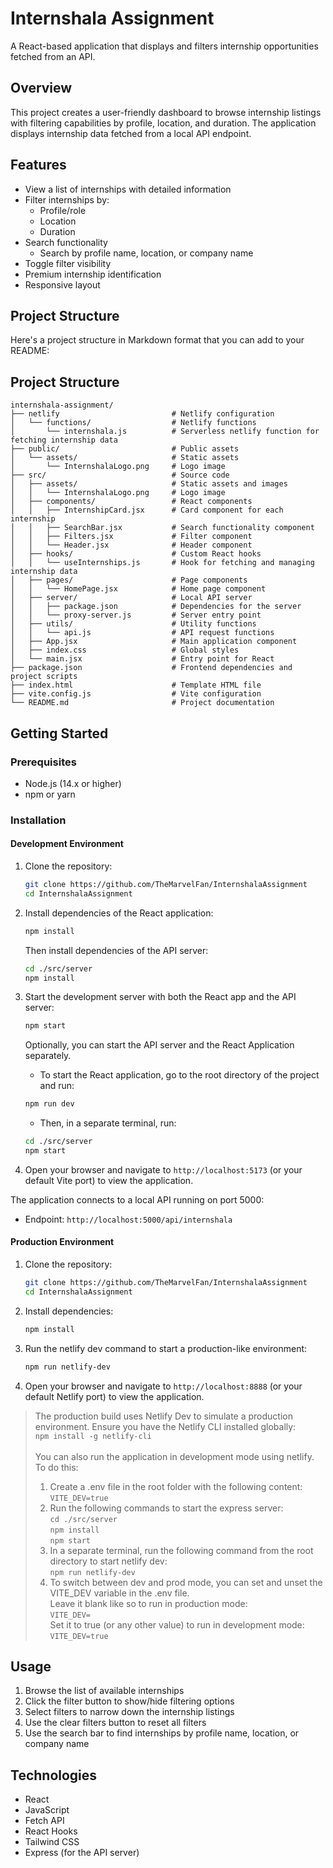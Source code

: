 # Internshala Assignment

A React-based application that displays and filters internship opportunities fetched from an API.

## Overview

This project creates a user-friendly dashboard to browse internship listings with filtering capabilities by profile, location, and duration. The application displays internship data fetched from a local API endpoint.

## Features

- View a list of internships with detailed information
- Filter internships by:
    - Profile/role
    - Location
    - Duration
- Search functionality
    - Search by profile name, location, or company name
- Toggle filter visibility
- Premium internship identification
- Responsive layout

## Project Structure

Here's a project structure in Markdown format that you can add to your README:


## Project Structure

```
internshala-assignment/
├── netlify                         # Netlify configuration
│   └── functions/                  # Netlify functions
│       └── internshala.js          # Serverless netlify function for fetching internship data
├── public/                         # Public assets
│   └── assets/                     # Static assets
│       └── InternshalaLogo.png     # Logo image
├── src/                            # Source code
│   ├── assets/                     # Static assets and images
│   │   └── InternshalaLogo.png     # Logo image
│   ├── components/                 # React components
│   │   ├── InternshipCard.jsx      # Card component for each internship
│   │   ├── SearchBar.jsx           # Search functionality component
│   │   ├── Filters.jsx             # Filter component
│   │   └── Header.jsx              # Header component
│   ├── hooks/                      # Custom React hooks
│   │   └── useInternships.js       # Hook for fetching and managing internship data
│   ├── pages/                      # Page components
│   │   └── HomePage.jsx            # Home page component
│   ├── server/                     # Local API server
│   │   ├── package.json            # Dependencies for the server
│   │   └── proxy-server.js         # Server entry point
│   ├── utils/                      # Utility functions
│   │   └── api.js                  # API request functions
│   ├── App.jsx                     # Main application component
│   ├── index.css                   # Global styles
│   └── main.jsx                    # Entry point for React
├── package.json                    # Frontend dependencies and project scripts
├── index.html                      # Template HTML file
├── vite.config.js                  # Vite configuration
└── README.md                       # Project documentation
```

## Getting Started

### Prerequisites

- Node.js (14.x or higher)
- npm or yarn

### Installation

#### Development Environment

1. Clone the repository:
    ```bash
    git clone https://github.com/TheMarvelFan/InternshalaAssignment
    cd InternshalaAssignment
    ```
   
2. Install dependencies of the React application:
    ```bash
    npm install
    ```
   Then install dependencies of the API server:
    ```bash
    cd ./src/server
    npm install
    ```

3. Start the development server with both the React app and the API server:
    ```bash
    npm start
    ```
   
   Optionally, you can start the API server and the React Application separately.
   - To start the React application, go to the root directory of the project and run:
   ```bash   
   npm run dev
   ```
   - Then, in a separate terminal, run:
   ```bash
   cd ./src/server
   npm start
   ```

4. Open your browser and navigate to `http://localhost:5173` (or your default Vite port) to view the application.

The application connects to a local API running on port 5000:
- Endpoint: `http://localhost:5000/api/internshala`

#### Production Environment

1. Clone the repository:
    ```bash
    git clone https://github.com/TheMarvelFan/InternshalaAssignment
    cd InternshalaAssignment
    ```

2. Install dependencies:
    ```bash
    npm install
    ```

3. Run the netlify dev command to start a production-like environment:
    ```bash
    npm run netlify-dev
    ```
   
4. Open your browser and navigate to `http://localhost:8888` (or your default Netlify port) to view the application.

> The production build uses Netlify Dev to simulate a production environment. Ensure you have the Netlify CLI installed globally:
    <br>```
       npm install -g netlify-cli
    ```<br><br>
> You can also run the application in development mode using netlify. To do this:
> 1. Create a .env file in the root folder with the following content:
    <br>```
       VITE_DEV=true
    ```<br>
> 2. Run the following commands to start the express server:
    <br>```
       cd ./src/server
    ```
    <br>```
       npm install
    ```
     <br>```
       npm start
    ```<br>
> 3. In a separate terminal, run the following command from the root directory to start netlify dev:
    <br>```
       npm run netlify-dev
    ```<br>
> 4. To switch between dev and prod mode, you can set and unset the VITE_DEV variable in the .env file.<br>Leave it blank like so to run in production mode:
    <br>```
       VITE_DEV=
    ```<br>
    Set it to true (or any other value) to run in development mode:
    <br>```
       VITE_DEV=true
    ```<br>

## Usage

1. Browse the list of available internships
2. Click the filter button to show/hide filtering options
3. Select filters to narrow down the internship listings
4. Use the clear filters button to reset all filters
5. Use the search bar to find internships by profile name, location, or company name

## Technologies

- React
- JavaScript
- Fetch API
- React Hooks
- Tailwind CSS
- Express (for the API server)
